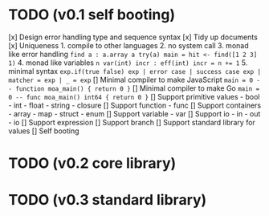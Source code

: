 # TODO (v0.1 self booting)
[x] Design error handling type and sequence syntax
[x] Tidy up documents
[x] Uniqueness
    1. compile to other languages
    2. no system call
    3. monad like error handling
    ```
    find a : a.array a try(a)
    main =
      hit <- find([1 2 3] 1)
    ```
    4. monad like variables
    ```
    n var(int)
    incr : eff(int)
    incr = n += 1
    ```
    5. minimal syntax
    ```
    exp.if(true false)
    exp
    | error case
    | success case
    exp
    | matcher = exp
    | _ = exp
    ```
[] Minimal compiler to make JavaScript
    ```
    main = 0
    --
    function moa_main() { return 0 }
    ```
[] Minimal compiler to make Go
    ```
    main = 0
    --
    func moa_main() int64 { return 0 }
    ```
[] Support primitive values
    - bool
    - int
    - float
    - string
    - closure
[] Support function
    - func
[] Support containers
    - array
    - map
    - struct
    - enum
[] Support variable
    - var
[] Support io
    - in
    - out
    - io
[] Support expression
[] Support branch
[] Support standard library for values
[] Self booting
# TODO (v0.2 core library)
# TODO (v0.3 standard library)

